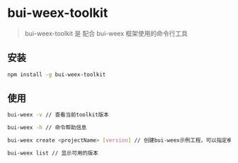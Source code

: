 # bui-weex-toolkit

> bui-weex-toolkit 是 配合 bui-weex 框架使用的命令行工具

## 安装

```bash
npm install -g bui-weex-toolkit
```

## 使用

```bash
bui-weex -v // 查看当前toolkit版本

bui-weex -h // 命令帮助信息

bui-weex create <projectName> [version] // 创建bui-weex示例工程，可以指定模版版本

bui-weex list // 显示可用的版本

```

